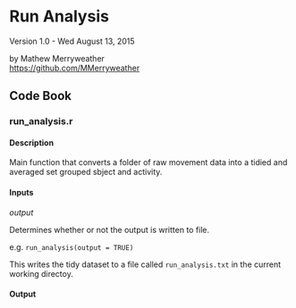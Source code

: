 Run Analysis
========

Version 1.0 - Wed August 13, 2015

by Mathew Merryweather  
<https://github.com/MMerryweather>


Code Book
---------

### run_analysis.r
#### Description
Main function that converts a folder of raw movement data into a tidied and
 averaged set grouped sbject and activity.

#### Inputs
*output*

Determines whether or not the output is written to file.

e.g. `run_analysis(output = TRUE)`

This writes the tidy dataset to a file called `run_analysis.txt` in the current 
working directoy.

#### Output
